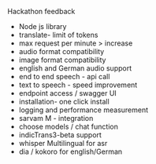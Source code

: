 Hackathon feedback 


- Node js library
- translate- limit of tokens
- max request per minute > increase 
- audio format compatibility 
- image format compatibility 
- english and German audio support 
- end to end speech - api call 
- text to speech - speed improvement 
- endpoint access / swagger UI 
- installation- one click install 
- logging and performance measurement 
- sarvam M - integration 
- choose models / chat function 
- indicTrans3-beta support 
- whisper Multilingual for asr 
- dia / kokoro for english/German 